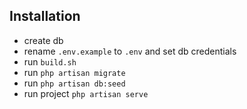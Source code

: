 ## Installation
- create db
- rename ```.env.example``` to ```.env``` and set db credentials 
- run ```build.sh```
- run ```php artisan migrate```
- run ```php artisan db:seed```
- run project ```php artisan serve```
